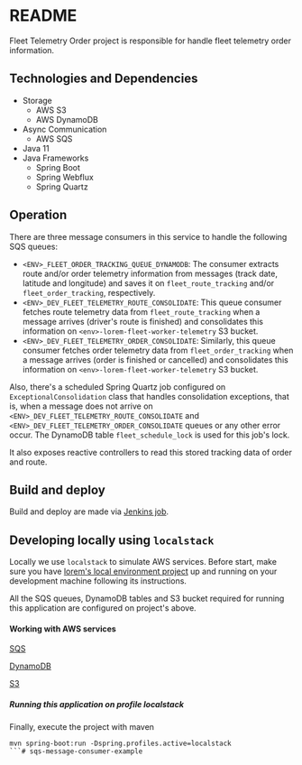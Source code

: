 # README #

Fleet Telemetry Order project is responsible for handle fleet telemetry order information.

## Technologies and Dependencies ##

* Storage
    * AWS S3
	* AWS DynamoDB
* Async Communication
    * AWS SQS
* Java 11
* Java Frameworks
    * Spring Boot
    * Spring Webflux
    * Spring Quartz

## Operation ##

There are three message consumers in this service to handle the following SQS queues:

- `<ENV>_FLEET_ORDER_TRACKING_QUEUE_DYNAMODB`: The consumer extracts route and/or order telemetry information from messages
(track date, latitude and longitude) and saves it on `fleet_route_tracking` and/or `fleet_order_tracking`, respectively.
- `<ENV>_DEV_FLEET_TELEMETRY_ROUTE_CONSOLIDATE`: This queue consumer fetches route telemetry data from `fleet_route_tracking` when a message arrives (driver's route is finished)
and consolidates this information on `<env>-lorem-fleet-worker-telemetry` S3 bucket.
- `<ENV>_DEV_FLEET_TELEMETRY_ORDER_CONSOLIDATE`: Similarly, this queue consumer fetches order telemetry data from `fleet_order_tracking` when a message arrives
(order is finished or cancelled) and consolidates this information on `<env>-lorem-fleet-worker-telemetry` S3 bucket.

Also, there's a scheduled Spring Quartz job configured on `ExceptionalConsolidation` class that handles consolidation exceptions, that is,
when a message does not arrive on `<ENV>_DEV_FLEET_TELEMETRY_ROUTE_CONSOLIDATE` and `<ENV>_DEV_FLEET_TELEMETRY_ORDER_CONSOLIDATE` queues or any other error occur.
The DynamoDB table `fleet_schedule_lock` is used for this job's lock.

It also exposes reactive controllers to read this stored tracking data of order and route.

## Build and deploy ##

Build and deploy are made via [Jenkins job](http://dev-jenkins1.dc.lorem.com.br:8080/view/Logistics/job/telemetry/job/fleet-telemetry-order-pipeline/).


## Developing locally using `localstack` ##

Locally we use `localstack` to simulate AWS services. Before start, make sure you have
[lorem's local environment project](https://bitbucket.org/lorem/lorem-delivery-platform-local-environment/src/master/) up and running on your development machine
following its instructions.

All the SQS queues, DynamoDB tables and S3 bucket required for running this application are configured on project's above.

#### Working with AWS services

[SQS](doc/aws/sqs.md)

[DynamoDB](doc/aws/dynamodb.md)

[S3](doc/aws/s3.md)

##### Running this application on profile localstack

Finally, execute the project with maven
```
mvn spring-boot:run -Dspring.profiles.active=localstack   
```# sqs-message-consumer-example
